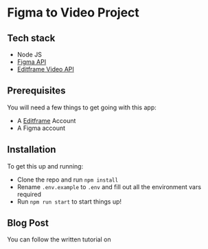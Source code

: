 
# Figma to Video Project

## Tech stack
- Node JS
- [Figma API](https://www.figma.com/developers/api)
- [Editframe Video API](https://www.editframe.com/)

## Prerequisites
You will need a few things to get going with this app:

- A [Editframe](https://www.editframe.com/) Account
- A Figma account

## Installation

To get this up and running:

- Clone the repo and run `npm install`
- Rename `.env.example` to `.env` and fill out all the environment vars required
- Run `npm run start` to start things up!

## Blog Post
You can follow the written tutorial on 